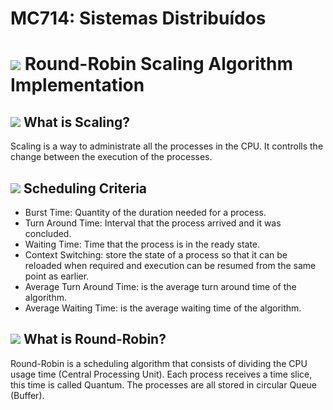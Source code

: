 # MC714: Sistemas Distribuídos
# <img src="https://img.icons8.com/external-justicon-lineal-color-justicon/30/000000/external-archery-sport-avatar-justicon-lineal-color-justicon.png"/> Round-Robin Scaling Algorithm Implementation

## <img src="https://img.icons8.com/color/30/000000/task--v1.png"/> What is Scaling?
Scaling is a way to administrate all the processes in the CPU. It controlls the change between the execution of the processes.

## <img src="https://img.icons8.com/external-kiranshastry-lineal-color-kiranshastry/30/000000/external-clipboard-advertising-kiranshastry-lineal-color-kiranshastry.png"/> Scheduling Criteria
* Burst Time: Quantity of the duration needed for a process.
* Turn Around Time: Interval that the process arrived and it was concluded.
* Waiting Time: Time that the process is in the ready state.
* Context Switching: store the state of a process so that it can be reloaded when required and execution can be resumed from the same point as earlier.
* Average Turn Around Time: is the average turn around time of the algorithm.
* Average Waiting Time: is the average waiting time of the algorithm.

## <img src="https://img.icons8.com/external-wanicon-lineal-color-wanicon/30/000000/external-archery-sport-wanicon-lineal-color-wanicon.png"/> What is Round-Robin?
Round-Robin is a scheduling algorithm that consists of dividing the CPU usage time (Central Processing Unit). Each process receives a time slice, this time is called Quantum. The processes are all stored in circular Queue (Buffer).
